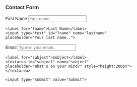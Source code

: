 <html>
<head>
<meta name="viewport" content="width=device-width, initial-scale=1">
<style>
body {font-family: Arial, Helvetica, sans-serif;}
* {box-sizing: border-box;}

input[type=text], select, textarea {
  width: 100%;
  padding: 12px;
  border: 1px solid #ccc;
  border-radius: 4px;
  box-sizing: border-box;
  margin-top: 6px;
  margin-bottom: 16px;
  resize: vertical;
}

input[type=submit] {
  background-color: #4CAF50;
  color: white;
  padding: 12px 20px;
  border: none;
  border-radius: 4px;
  cursor: pointer;
}

input[type=submit]:hover {
  background-color: #45a049;
}

.container {
  border-radius: 5px;
  width: 100%
  height: auto
  background-color: #f2f2f2;
  padding: 10px
}
</style>
</head>
<body>

<h3>Contact Form</h3>

<div class="container">
  <form action="/action_page.php">
    <label for="fname">First Name</label>
    <input type="text" id="fname" name="firstname" placeholder="Your name..">

    <label for="lname">Last Name</label>
    <input type="text" id="lname" name="lastname" placeholder="Your last name..">

 <label for="email">Email</label>
    <input type="text" id="email" name="email" placeholder="Type in your email..">

    <label for="subject">Subject</label>
    <textarea id="subject" name="subject" placeholder="What's on your mind?" style="height:200px"></textarea>

    <input type="submit" value="Submit">
  </form>
</div>

</body>
</html>
